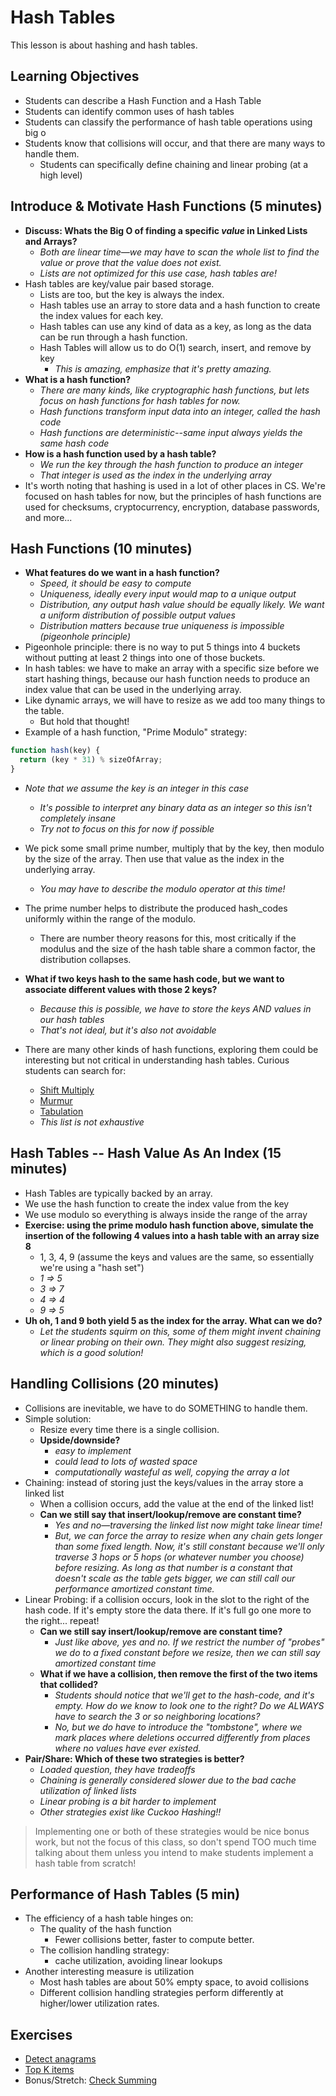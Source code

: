 # Hash Tables

This lesson is about hashing and hash tables.

## Learning Objectives

* Students can describe a Hash Function and a Hash Table
* Students can identify common uses of hash tables
* Students can classify the performance of hash table operations using big o
* Students know that collisions will occur, and that there are many ways to handle them.
  * Students can specifically define chaining and linear probing (at a high level)

## Introduce & Motivate Hash Functions (5 minutes)

* __Discuss: Whats the Big O of finding a specific *value* in Linked Lists and Arrays?__
  * *Both are linear time—we may have to scan the whole list to find the value or prove that the value does not exist.*
  * *Lists are not optimized for this use case, hash tables are!*
* Hash tables are key/value pair based storage.
  * Lists are too, but the key is always the index.
  * Hash tables use an array to store data and a hash function to create the index values for each key.
  * Hash tables can use any kind of data as a key, as long as the data can be run through a hash function.
  * Hash Tables will allow us to do O(1) search, insert, and remove by key
    * *This is amazing, emphasize that it's pretty amazing.*
* __What is a hash function?__
  * *There are many kinds, like cryptographic hash functions, but lets focus on hash functions for hash tables for now.*
  * *Hash functions transform input data into an integer, called the hash code*
  * *Hash functions are deterministic--same input always yields the same hash code*
* __How is a hash function used by a hash table?__
  * *We run the key through the hash function to produce an integer*
  * *That integer is used as the index in the underlying array*
* It's worth noting that hashing is used in a lot of other places in CS. We're focused on hash tables for now, but the principles of hash functions are used for checksums, cryptocurrency, encryption, database passwords, and more...

## Hash Functions (10 minutes)

* __What features do we want in a hash function?__
  * *Speed, it should be easy to compute*
  * *Uniqueness, ideally every input would map to a unique output*
  * *Distribution, any output hash value should be equally likely. We want a uniform distribution of possible output values*
  * *Distribution matters because true uniqueness is impossible (pigeonhole principle)*
* Pigeonhole principle: there is no way to put 5 things into 4 buckets without putting at least 2 things into one of those buckets.
* In hash tables: we have to make an array with a specific size before we start hashing things, because our hash function needs to produce an index value that can be used in the underlying array.
* Like dynamic arrays, we will have to resize as we add too many things to the table.
  * But hold that thought!
* Example of a hash function, "Prime Modulo" strategy:
```js
function hash(key) {
  return (key * 31) % sizeOfArray;
}
```
* *Note that we assume the key is an integer in this case*
  * *It's possible to interpret any binary data as an integer so this isn't completely insane*
  * *Try not to focus on this for now if possible*
* We pick some small prime number, multiply that by the key, then modulo by the size of the array. Then use that value as the index in the underlying array.
  * *You may have to describe the modulo operator at this time!*
* The prime number helps to distribute the produced hash_codes uniformly within the range of the modulo.
  * There are number theory reasons for this, most critically if the modulus and the size of the hash table share a common factor, the distribution collapses.

* __What if two keys hash to the same hash code, but we want to associate different values with those 2 keys?__
  * *Because this is possible, we have to store the keys AND values in our hash tables*
  * *That's not ideal, but it's also not avoidable*
* There are many other kinds of hash functions, exploring them could be interesting but not critical in understanding hash tables. Curious students can search for:
  * [Shift Multiply](https://lemire.me/blog/2016/06/27/a-fast-alternative-to-the-modulo-reduction/)
  * [Murmur](https://en.wikipedia.org/wiki/MurmurHash)
  * [Tabulation](https://en.wikipedia.org/wiki/Tabulation_hashing)
  * *This list is not exhaustive*


## Hash Tables -- Hash Value As An Index (15 minutes)

* Hash Tables are typically backed by an array.
* We use the hash function to create the index value from the key
* We use modulo so everything is always inside the range of the array
* __Exercise: using the prime modulo hash function above, simulate the insertion of the following 4 values into a hash table with an array size 8__
  * 1, 3, 4, 9 (assume the keys and values are the same, so essentially we're using a "hash set")
  * *1 => 5*
  * *3 => 7*
  * *4 => 4*
  * *9 => 5*
* __Uh oh, 1 and 9 both yield 5 as the index for the array. What can we do?__
  * *Let the students squirm on this, some of them might invent chaining or linear probing on their own. They might also suggest resizing, which is a good solution!*

## Handling Collisions (20 minutes)

* Collisions are inevitable, we have to do SOMETHING to handle them.
* Simple solution:
  * Resize every time there is a single collision.
  * __Upside/downside?__
    * *easy to implement*
    * *could lead to lots of wasted space*
    * *computationally wasteful as well, copying the array a lot*
* Chaining: instead of storing just the keys/values in the array store a linked list
  * When a collision occurs, add the value at the end of the linked list!
  * __Can we still say that insert/lookup/remove are constant time?__
    * *Yes and no—traversing the linked list now might take linear time!*
    * *But, we can force the array to resize when any chain gets longer than some fixed length. Now, it's still constant because we'll only traverse 3 hops or 5 hops (or whatever number you choose) before resizing. As long as that number is a constant that doesn't scale as the table gets bigger, we can still call our performance amortized constant time.*
* Linear Probing: if a collision occurs, look in the slot to the right of the hash code. If it's empty store the data there. If it's full go one more to the right... repeat!
  * __Can we still say insert/lookup/remove are constant time?__
    * *Just like above, yes and no. If we restrict the number of "probes" we do to a fixed constant before we resize, then we can still say amortized constant time*
  * __What if we have a collision, then remove the first of the two items that collided?__
    * *Students should notice that we'll get to the hash-code, and it's empty. How do we know to look one to the right? Do we ALWAYS have to search the 3 or so neighboring locations?*
    * *No, but we do have to introduce the "tombstone", where we mark places where deletions occurred differently from places where no values have ever existed.*
* __Pair/Share: Which of these two strategies is better?__
  * *Loaded question, they have tradeoffs*
  * *Chaining is generally considered slower due to the bad cache utilization of linked lists*
  * *Linear probing is a bit harder to implement*
  * *Other strategies exist like Cuckoo Hashing!!*

> Implementing one or both of these strategies would be nice bonus work, but not the focus of this class, so don't spend TOO much time talking about them unless you intend to make students implement a hash table from scratch!

## Performance of Hash Tables (5 min)

* The efficiency of a hash table hinges on:
  * The quality of the hash function
    * Fewer collisions better, faster to compute better.
  * The collision handling strategy:
    * cache utilization, avoiding linear lookups
* Another interesting measure is utilization
  * Most hash tables are about 50% empty space, to avoid collisions
  * Different collision handling strategies perform differently at higher/lower utilization rates.

## Exercises

* [Detect anagrams](https://leetcode.com/problems/valid-anagram/description/)
* [Top K items](https://leetcode.com/problems/top-k-frequent-elements/description/)
* Bonus/Stretch: [Check Summing](https://github.com/Tebs-Lab/check-suming)
